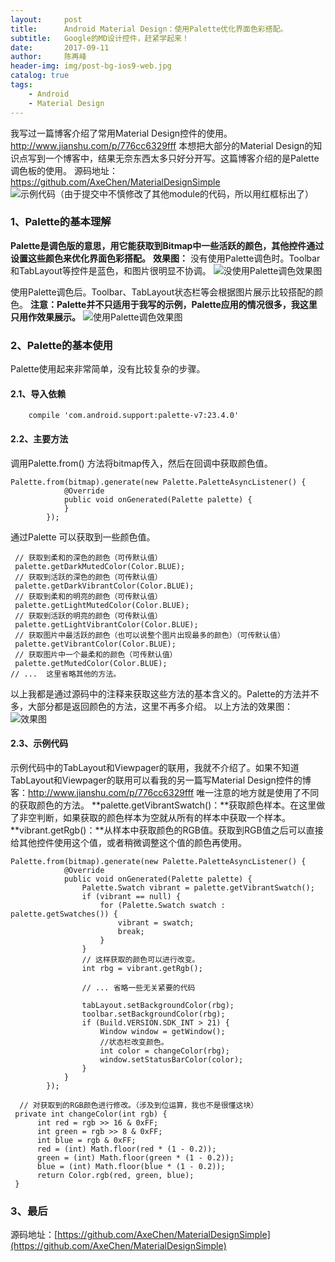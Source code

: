 ```yaml
---
layout:     post
title:      Android Material Design：使用Palette优化界面色彩搭配。
subtitle:   Google的MD设计控件，赶紧学起来！
date:       2017-09-11
author:     陈再峰
header-img: img/post-bg-ios9-web.jpg
catalog: true
tags:
    - Android
    - Material Design
---
```


我写过一篇博客介绍了常用Material Design控件的使用。
http://www.jianshu.com/p/776cc6329fff
本想把大部分的Material Design的知识点写到一个博客中，结果无奈东西太多只好分开写。这篇博客介绍的是Palette调色板的使用。
源码地址：https://github.com/AxeChen/MaterialDesignSimple
![示例代码（由于提交中不慎修改了其他module的代码，所以用红框标出了）](http://upload-images.jianshu.io/upload_images/1930161-68734be72ccc9c68.png?imageMogr2/auto-orient/strip%7CimageView2/2/w/1240)

### 1、Palette的基本理解
**Palette是调色版的意思，用它能获取到Bitmap中一些活跃的颜色，其他控件通过设置这些颜色来优化界面色彩搭配。**
**效果图：**
没有使用Palette调色时。Toolbar和TabLayout等控件是蓝色，和图片很明显不协调。
![没使用Palette调色效果图](http://upload-images.jianshu.io/upload_images/1930161-191b5a91d1693e13.gif?imageMogr2/auto-orient/strip)

使用Palette调色后。Toolbar、TabLayout状态栏等会根据图片展示比较搭配的颜色。
**注意：Palette并不只适用于我写的示例，Palette应用的情况很多，我这里只用作效果展示。**
![使用Palette调色效果图](http://upload-images.jianshu.io/upload_images/1930161-bed6eddbb3d12246.gif?imageMogr2/auto-orient/strip)


### 2、Palette的基本使用
Palette使用起来非常简单，没有比较复杂的步骤。
#### 2.1、导入依赖
```
    compile 'com.android.support:palette-v7:23.4.0'
```
#### 2.2、主要方法
调用Palette.from() 方法将bitmap传入，然后在回调中获取颜色值。
```
Palette.from(bitmap).generate(new Palette.PaletteAsyncListener() {
            @Override
            public void onGenerated(Palette palette) {
            }
        });
```
通过Palette 可以获取到一些颜色值。
```
 // 获取到柔和的深色的颜色（可传默认值）
 palette.getDarkMutedColor(Color.BLUE);
 // 获取到活跃的深色的颜色（可传默认值）
 palette.getDarkVibrantColor(Color.BLUE);
 // 获取到柔和的明亮的颜色（可传默认值）
 palette.getLightMutedColor(Color.BLUE);
 // 获取到活跃的明亮的颜色（可传默认值）
 palette.getLightVibrantColor(Color.BLUE);
 // 获取图片中最活跃的颜色（也可以说整个图片出现最多的颜色）（可传默认值）
 palette.getVibrantColor(Color.BLUE);
 // 获取图片中一个最柔和的颜色（可传默认值）
 palette.getMutedColor(Color.BLUE);
// ...  这里省略其他的方法。
```
以上我都是通过源码中的注释来获取这些方法的基本含义的。Palette的方法并不多，大部分都是返回颜色的方法，这里不再多介绍。
以上方法的效果图：
![效果图](http://upload-images.jianshu.io/upload_images/1930161-187e73b0d8845b90.gif?imageMogr2/auto-orient/strip)

#### 2.3、示例代码
示例代码中的TabLayout和Viewpager的联用，我就不介绍了。如果不知道TabLayout和Viewpager的联用可以看我的另一篇写Material Design控件的博客：http://www.jianshu.com/p/776cc6329fff
唯一注意的地方就是使用了不同的获取颜色的方法。
**palette.getVibrantSwatch()：**获取颜色样本。在这里做了非空判断，如果获取的颜色样本为空就从所有的样本中获取一个样本。
**vibrant.getRgb()：**从样本中获取颜色的RGB值。获取到RGB值之后可以直接给其他控件使用这个值，或者稍微调整这个值的颜色再使用。
```
Palette.from(bitmap).generate(new Palette.PaletteAsyncListener() {
            @Override
            public void onGenerated(Palette palette) {
                Palette.Swatch vibrant = palette.getVibrantSwatch();
                if (vibrant == null) {
                    for (Palette.Swatch swatch : palette.getSwatches()) {
                        vibrant = swatch;
                        break;
                    }
                }
                // 这样获取的颜色可以进行改变。
                int rbg = vibrant.getRgb();

                // ... 省略一些无关紧要的代码

                tabLayout.setBackgroundColor(rbg);
                toolbar.setBackgroundColor(rbg);
                if (Build.VERSION.SDK_INT > 21) {
                    Window window = getWindow();
                    //状态栏改变颜色。
                    int color = changeColor(rbg);
                    window.setStatusBarColor(color);
                }
            }
        });

  // 对获取到的RGB颜色进行修改。（涉及到位运算，我也不是很懂这块）
 private int changeColor(int rgb) {
      int red = rgb >> 16 & 0xFF;
      int green = rgb >> 8 & 0xFF;
      int blue = rgb & 0xFF;
      red = (int) Math.floor(red * (1 - 0.2));
      green = (int) Math.floor(green * (1 - 0.2));
      blue = (int) Math.floor(blue * (1 - 0.2));
      return Color.rgb(red, green, blue);
 }
```

### 3、最后
源码地址：[https://github.com/AxeChen/MaterialDesignSimple](https://github.com/AxeChen/MaterialDesignSimple)

